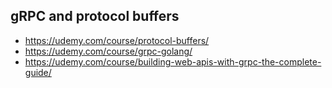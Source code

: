 
## gRPC and protocol buffers
- https://udemy.com/course/protocol-buffers/
- https://udemy.com/course/grpc-golang/
- https://udemy.com/course/building-web-apis-with-grpc-the-complete-guide/
